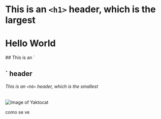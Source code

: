 # This is an `<h1>` header, which is the largest
<h1>Hello World</h1>
## This is an `<h2>` header

###### This is an `<h6>` header, which is the smallest

![Image of Yaktocat](https://octodex.github.com/images/yaktocat.png)

como se ve
